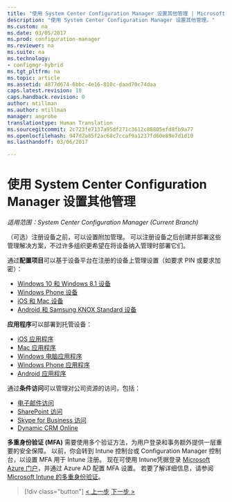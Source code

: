 ```yaml
---
title: "使用 System Center Configuration Manager 设置其他管理 | Microsoft Docs"
description: "使用 System Center Configuration Manager 设置其他管理。"
ms.custom: na
ms.date: 03/05/2017
ms.prod: configuration-manager
ms.reviewer: na
ms.suite: na
ms.technology:
- configmgr-hybrid
ms.tgt_pltfrm: na
ms.topic: article
ms.assetid: 4877d674-6bbc-4e16-810c-daad70c74daa
caps.latest.revision: 18
caps.handback.revision: 0
author: mtillman
ms.author: mtillman
manager: angrobe
translationtype: Human Translation
ms.sourcegitcommit: 2c723fe7137a95df271c3612c88805efd8fb9a77
ms.openlocfilehash: 947d2a85f2ac68c7ccaf9a1237fd60e89e7d1d10
ms.lasthandoff: 03/06/2017

---
```

# <a name="set-up-additional-management-with-system-center-configuration-manager"></a>使用 System Center Configuration Manager 设置其他管理

*适用范围：System Center Configuration Manager (Current Branch)*

（可选）注册设备之前，可以设置附加管理。 可以注册设备之后创建并部署这些管理解决方案，不过许多组织更希望在将设备纳入管理时部署它们。

通过**配置项目**可以基于设备平台在注册的设备上管理设置（如要求 PIN 或要求加密）：
- [Windows 10 和 Windows 8.1 设备](create-configuration-items-for-windows-8.1-and-windows-10-devices-managed-without-the-client.md)
- [Windows Phone 设备](create-configuration-items-for-windows-phone-devices-managed-without-the-client.md)
- [iOS 和 Mac 设备](create-configuration-items-for-ios-and-mac-os-x-devices-managed-without-the-client.md)
- [Android 和 Samsung KNOX Standard 设备](create-configuration-items-for-android-and-samsung-knox-devices-managed-without-the-client.md)

**应用程序**可以部署到托管设备：
- [iOS 应用程序](creating-ios-applications.md)
- [Mac 应用程序](../../apps/get-started/creating-mac-computer-applications.md)
- [Windows 电脑应用程序](../../apps/get-started/creating-windows-applications.md)
- [Windows Phone 应用程序](creating-windows-phone-applications.md)
- [Android 应用程序](creating-android-applications.md)

通过**条件访问**可以管理对公司资源的访问，包括：  
- [电子邮件访问](manage-email-access.md)
- [SharePoint 访问](manage-sharepoint-online-access.md)
- [Skype for Business 访问](manage-skype-for-business-online-access.md)
- [Dynamic CRM Online](manage-dynamics-crm-online-access.md)

**多重身份验证 (MFA)** 需要使用多个验证方法，为用户登录和事务额外提供一层重要的安全保障。
以前，你会转到 Intune 控制台或 Configuration Manager 控制台，以设置 MFA 用于 Intune 注册。 现在可使用 Intune凭据登录 [Microsoft Azure 门户](https://manage.windowsazure.com)，并通过 Azure AD 配置 MFA 设置。 若要了解详细信息，请参阅 [Microsoft Intune 的多重身份验证](https://aka.ms/mfa_ad)。

> [!div class="button"]
[< 上一步](enable-platform-enrollment.md)  [下一步 >](verify-mdm-configuration.md)

